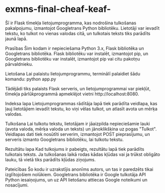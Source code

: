 # exmns-final-cheaf-keaf-

Šī ir Flask tīmekļa lietojumprogramma, kas nodrošina tulkošanas pakalpojumu, izmantojot Googletrans Python bibliotēku. Lietotāji var ievadīt tekstu, ko tulkot no vienas valodas citā, un tulkotais teksts tiks parādīts jaunā lapā.

Prasības
Šim kodam ir nepieciešama Python 3.x, Flask bibliotēka un Googletrans bibliotēka. Flask bibliotēku var instalēt, izmantojot pip, un Googletrans bibliotēku var instalēt, izmantojot pip vai citu pakotņu pārvaldnieku.

Lietošana
Lai palaistu lietojumprogrammu, terminālī palaidiet šādu komandu: python app.py

Tādējādi tiks palaists Flask serveris, un lietojumprogrammai var piekļūt, tīmekļa pārlūkprogrammā apmeklējot vietni http://localhost:8080.

Indeksa lapa
Lietojumprogrammas rādītāja lapā tiek parādīta veidlapa, kas ļauj lietotājiem ievadīt tekstu, ko viņi vēlas tulkot, un atlasīt avota un mērķa valodas.

Tulkošana
Lai tulkotu tekstu, lietotājam ir jāaizpilda nepieciešamie lauki (avota valoda, mērķa valoda un teksts) un jānoklikšķina uz pogas "Tulkot". Veidlapas dati tiek nosūtīti serverim, izmantojot POST pieprasījumu, un serveris izmanto Googletrans bibliotēku, lai tulkotu tekstu.

Rezultātu lapa
Kad tulkojums ir pabeigts, rezultātu lapā tiek parādīts tulkotais teksts. Ja tulkošanas laikā rodas kādas kļūdas vai ja trūkst obligāto lauku, tā vietā tiks parādīts kļūdas ziņojums.

Pateicības
Šo kodu ir uzrakstījis anonīms autors, un tas ir paredzēts tikai izglītojošiem nolūkiem. Googletrans bibliotēka ir Google tulkotāja API Python iesaiņojums, un uz API lietošanu attiecas Google noteikumi un nosacījumi.
